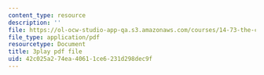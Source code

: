 ```yaml
---
content_type: resource
description: ''
file: https://ol-ocw-studio-app-qa.s3.amazonaws.com/courses/14-73-the-challenge-of-world-poverty-spring-2011/42c025a274ea40611ce6231d298dec9f_qAS8Kh2pz9o.pdf
file_type: application/pdf
resourcetype: Document
title: 3play pdf file
uid: 42c025a2-74ea-4061-1ce6-231d298dec9f
---
```

